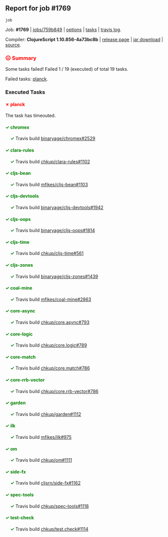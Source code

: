 ## Report for job #1769
```
job
```


Job: **#1769** | [jobs/759b849](https://github.com/cljs-oss/canary/commit/759b849e7877434c202557990932615f18536df9) | [options](options.edn) | [tasks](tasks.edn) | [travis log](https://travis-ci.org/cljs-oss/canary/builds/769562916).

Compiler: **ClojureScript 1.10.856-4a73bc8b** | [release page](https://github.com/cljs-oss/canary/releases/tag/r1.10.856-4a73bc8b) | [jar download](https://github.com/cljs-oss/canary/releases/download/r1.10.856-4a73bc8b/clojurescript-1.10.856-4a73bc8b.jar) | [source](https://github.com/clojure/clojurescript/commit/4a73bc8b4c95cfedc614dcabb0fe1795da371d37).

### <b style='color:red'>☹ Summary</b>

Some tasks failed! Failed 1 / 19 (executed) of total 19 tasks.

Failed tasks: [planck](#-planck).

### Executed Tasks

#### <b style='color:red'>&#x2717; planck</b>
The task has timeouted.

#### <b style='color:green'>&#x2713; chromex</b>
&nbsp;&nbsp;&nbsp;&nbsp;<b style='color:green'>&#x2713;</b> Travis build [binaryage/chromex#2529](https://travis-ci.org/binaryage/chromex/builds/769563169)<br>

#### <b style='color:green'>&#x2713; clara-rules</b>
&nbsp;&nbsp;&nbsp;&nbsp;<b style='color:green'>&#x2713;</b> Travis build [chkup/clara-rules#1102](https://travis-ci.org/chkup/clara-rules/builds/769563171)<br>

#### <b style='color:green'>&#x2713; cljs-bean</b>
&nbsp;&nbsp;&nbsp;&nbsp;<b style='color:green'>&#x2713;</b> Travis build [mfikes/cljs-bean#1103](https://travis-ci.org/mfikes/cljs-bean/builds/769563173)<br>

#### <b style='color:green'>&#x2713; cljs-devtools</b>
&nbsp;&nbsp;&nbsp;&nbsp;<b style='color:green'>&#x2713;</b> Travis build [binaryage/cljs-devtools#1942](https://travis-ci.org/binaryage/cljs-devtools/builds/769563175)<br>

#### <b style='color:green'>&#x2713; cljs-oops</b>
&nbsp;&nbsp;&nbsp;&nbsp;<b style='color:green'>&#x2713;</b> Travis build [binaryage/cljs-oops#1814](https://travis-ci.org/binaryage/cljs-oops/builds/769563177)<br>

#### <b style='color:green'>&#x2713; cljs-time</b>
&nbsp;&nbsp;&nbsp;&nbsp;<b style='color:green'>&#x2713;</b> Travis build [chkup/cljs-time#561](https://travis-ci.org/chkup/cljs-time/builds/769563179)<br>

#### <b style='color:green'>&#x2713; cljs-zones</b>
&nbsp;&nbsp;&nbsp;&nbsp;<b style='color:green'>&#x2713;</b> Travis build [binaryage/cljs-zones#1439](https://travis-ci.org/binaryage/cljs-zones/builds/769563182)<br>

#### <b style='color:green'>&#x2713; coal-mine</b>
&nbsp;&nbsp;&nbsp;&nbsp;<b style='color:green'>&#x2713;</b> Travis build [mfikes/coal-mine#2863](https://travis-ci.org/mfikes/coal-mine/builds/769563184)<br>

#### <b style='color:green'>&#x2713; core-async</b>
&nbsp;&nbsp;&nbsp;&nbsp;<b style='color:green'>&#x2713;</b> Travis build [chkup/core.async#793](https://travis-ci.org/chkup/core.async/builds/769563190)<br>

#### <b style='color:green'>&#x2713; core-logic</b>
&nbsp;&nbsp;&nbsp;&nbsp;<b style='color:green'>&#x2713;</b> Travis build [chkup/core.logic#789](https://travis-ci.org/chkup/core.logic/builds/769563192)<br>

#### <b style='color:green'>&#x2713; core-match</b>
&nbsp;&nbsp;&nbsp;&nbsp;<b style='color:green'>&#x2713;</b> Travis build [chkup/core.match#786](https://travis-ci.org/chkup/core.match/builds/769563194)<br>

#### <b style='color:green'>&#x2713; core-rrb-vector</b>
&nbsp;&nbsp;&nbsp;&nbsp;<b style='color:green'>&#x2713;</b> Travis build [chkup/core.rrb-vector#786](https://travis-ci.org/chkup/core.rrb-vector/builds/769563196)<br>

#### <b style='color:green'>&#x2713; garden</b>
&nbsp;&nbsp;&nbsp;&nbsp;<b style='color:green'>&#x2713;</b> Travis build [chkup/garden#1112](https://travis-ci.org/chkup/garden/builds/769563200)<br>

#### <b style='color:green'>&#x2713; ilk</b>
&nbsp;&nbsp;&nbsp;&nbsp;<b style='color:green'>&#x2713;</b> Travis build [mfikes/ilk#975](https://travis-ci.org/mfikes/ilk/builds/769563260)<br>

#### <b style='color:green'>&#x2713; om</b>
&nbsp;&nbsp;&nbsp;&nbsp;<b style='color:green'>&#x2713;</b> Travis build [chkup/om#1111](https://travis-ci.org/chkup/om/builds/769563243)<br>

#### <b style='color:green'>&#x2713; side-fx</b>
&nbsp;&nbsp;&nbsp;&nbsp;<b style='color:green'>&#x2713;</b> Travis build [cljsrn/side-fx#1162](https://travis-ci.org/cljsrn/side-fx/builds/769563236)<br>

#### <b style='color:green'>&#x2713; spec-tools</b>
&nbsp;&nbsp;&nbsp;&nbsp;<b style='color:green'>&#x2713;</b> Travis build [chkup/spec-tools#1118](https://travis-ci.org/chkup/spec-tools/builds/769563255)<br>

#### <b style='color:green'>&#x2713; test-check</b>
&nbsp;&nbsp;&nbsp;&nbsp;<b style='color:green'>&#x2713;</b> Travis build [chkup/test.check#1114](https://travis-ci.org/chkup/test.check/builds/769563253)<br>